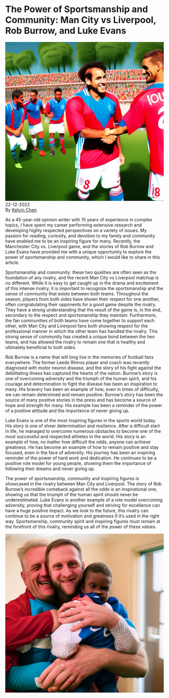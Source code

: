 # The Power of Sportsmanship and Community: Man City vs Liverpool, Rob Burrow, and Luke Evans

![](../images/19.png)
\
22-12-2022\
By [Kelvin Chen](../authors/4.md)


As a 45-year-old opinion writer with 15 years of experience in complex topics, I have spent my career performing extensive research and developing highly respected perspectives on a variety of issues. My passion for reading, curiosity, and devotion to my family and community have enabled me to be an inspiring figure for many. Recently, the Manchester City vs. Liverpool game, and the stories of Rob Burrow and Luke Evans have provided me with a unique opportunity to explore the power of sportsmanship and community, which I would like to share in this article.


Sportsmanship and community: these two qualities are often seen as the foundation of any rivalry, and the recent Man City vs Liverpool matchup is no different. While it is easy to get caught up in the drama and excitement of this intense rivalry, it is important to recognize the sportsmanship and the sense of community that exists between both teams. Throughout the season, players from both sides have shown their respect for one another, often congratulating their opponents for a good game despite the rivalry. They have a strong understanding that the result of the game is, in the end, secondary to the respect and sportsmanship they maintain. Furthermore, the fan communities of both teams have come together to support each other, with Man City and Liverpool fans both showing respect for the professional manner in which the other team has handled the rivalry. This strong sense of community has created a unique bond between the two teams, and has allowed the rivalry to remain one that is healthy and ultimately beneficial to both sides.


Rob Burrow is a name that will long live in the memories of football fans everywhere. The former Leeds Rhinos player and coach was recently diagnosed with motor neuron disease, and the story of his fight against the debilitating illness has captured the hearts of the nation. Burrow’s story is one of overcoming adversity and the triumph of the human spirit, and his courage and determination to fight the disease has been an inspiration to many. His bravery has been an example of how, even in times of difficulty, we can remain determined and remain positive. Burrow’s story has been the source of many positive stories in the press and has become a source of hope and strength for many. His example has been a reminder of the power of a positive attitude and the importance of never giving up.


Luke Evans is one of the most inspiring figures in the sports world today. His story is one of sheer determination and resilience. After a difficult start in life, he managed to overcome numerous obstacles to become one of the most successful and respected athletes in the world. His story is an example of how, no matter how difficult the odds, anyone can achieve greatness. He has become an example of how to remain positive and stay focused, even in the face of adversity. His journey has been an inspiring reminder of the power of hard work and dedication. He continues to be a positive role model for young people, showing them the importance of following their dreams and never giving up.


The power of sportsmanship, community and inspiring figures is showcased in the rivalry between Man City and Liverpool. The story of Rob Burrow’s incredible comeback against all the odds is an inspirational one, showing us that the triumph of the human spirit should never be underestimated. Luke Evans is another example of a role model overcoming adversity, proving that challenging yourself and striving for excellence can have a huge positive impact. As we look to the future, this rivalry can continue to be a source of motivation and greatness if it’s used in the right way. Sportsmanship, community spirit and inspiring figures must remain at the forefront of this rivalry, reminding us all of the power of these values.


![Rob Burrow embracing his family, joyous expression, close-up, indoors, high-resolution.](../images/20.png)



